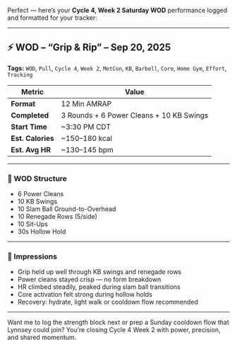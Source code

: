 Perfect — here’s your **Cycle 4, Week 2 Saturday WOD** performance logged and formatted for your tracker:

---

## ⚡️ WOD – “Grip & Rip” – Sep 20, 2025

**Tags:** `WOD`, `Pull`, `Cycle 4`, `Week 2`, `MetCon`, `KB`, `Barbell`, `Core`, `Home Gym`, `Effort`, `Tracking`

| Metric         | Value           |
|----------------|-----------------|
| **Format**     | 12 Min AMRAP  
| **Completed**  | 3 Rounds + 6 Power Cleans + 10 KB Swings  
| **Start Time** | ~3:30 PM CDT  
| **Est. Calories** | ~150–180 kcal  
| **Est. Avg HR**   | ~130–145 bpm  

---

### 🧩 WOD Structure

- 6 Power Cleans  
- 10 KB Swings  
- 10 Slam Ball Ground-to-Overhead  
- 10 Renegade Rows (5/side)  
- 10 Sit-Ups  
- 30s Hollow Hold  

---

### 📝 Impressions
- Grip held up well through KB swings and renegade rows  
- Power cleans stayed crisp — no form breakdown  
- HR climbed steadily, peaked during slam ball transitions  
- Core activation felt strong during hollow holds  
- Recovery: hydrate, light walk or cooldown flow recommended

---

Want me to log the strength block next or prep a Sunday cooldown flow that Lynnsey could join? You’re closing Cycle 4 Week 2 with power, precision, and shared momentum.
